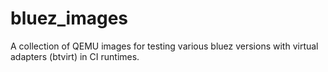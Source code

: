 # bluez_images
A collection of QEMU images for testing various bluez versions with virtual adapters (btvirt) in CI runtimes.